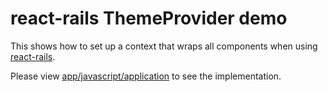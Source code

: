 # react-rails ThemeProvider demo

This shows how to set up a context that wraps all components when using [react-rails](https://github.com/reactjs/react-rails).

Please view [app/javascript/application](https://github.com/souporserious/react-rails-theme-provider/blob/main/app/javascript/packs/application.js) to see the implementation.
